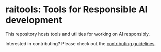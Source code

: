 # raitools: Tools for Responsible AI development

This repository hosts tools and utilities for working on AI responsibly.

Interested in contributing? Please check out the [contributing guidelines](CONTRIBUTING.md).
